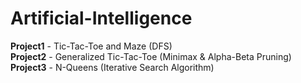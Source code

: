 # Artificial-Intelligence

**Project1** - Tic-Tac-Toe and Maze (DFS)<br>
**Project2** - Generalized Tic-Tac-Toe (Minimax & Alpha-Beta Pruning)<br>
**Project3** - N-Queens (Iterative Search	Algorithm)<br>
  
